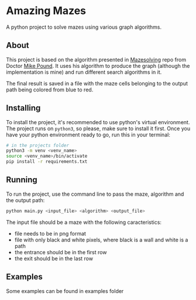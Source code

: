 # Amazing Mazes
A python project to solve mazes using various graph algorithms.

## About
This project is based on the algorithm presented in [Mazesolving](https://github.com/mikepound/mazesolving) repo from Doctor [Mike Pound](https://www.nottingham.ac.uk/biosciences/people/michael.pound). It uses his algorithm to produce the graph (although the implementation is mine) and run different search algorithms in it.

The final result is saved in a file with the maze cells belonging to the output path being colored from blue to red.

## Installing
To install the project, it's recommended to use python's virtual environment. The project runs on `python3`, so please, make sure to install it first. Once you have your python environment ready to go, run this in your terminal:

```bash
# in the projects folder
python3 -m venv <venv_name>
source <venv_name>/bin/activate
pip install -r requirements.txt
```

## Running
To run the project, use the command line to pass the maze, algorithm and the output path:

```bash
python main.py <input_file> <algorithm> <output_file>
```

The input file should be a maze with the following caracteristics:
- file needs to be in png format
- file with only black and white pixels, where black is a wall and white is a path
- the entrance should be in the first row
- the exit should be in the last row

## Examples
Some examples can be found in examples folder
